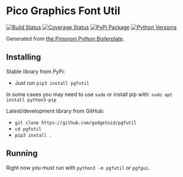 # Pico Graphics Font Util

[![Build Status](https://img.shields.io/github/actions/workflow/status/gadgetoid/pgfutil/test.yml?branch=main)](https://github.com/gadgetoid/pgfutil/actions/workflows/test.yml)
[![Coverage Status](https://coveralls.io/repos/github/gadgetoid/pgfutil/badge.svg?branch=master)](https://coveralls.io/github/gadgetoid/pgfutil?branch=master)
[![PyPi Package](https://img.shields.io/pypi/v/pgfutil.svg)](https://pypi.python.org/pypi/pgfutil)
[![Python Versions](https://img.shields.io/pypi/pyversions/pgfutil.svg)](https://pypi.python.org/pypi/pgfutil)

Generated from [the Pimoroni Python Boilerplate](https://github.com/gadgetoid/boilerplate-python).

## Installing

Stable library from PyPi:

* Just run `pip3 install pgfutil`

In some cases you may need to use `sudo` or install pip with: `sudo apt install python3-pip`

Latest/development library from GitHub:

* `git clone https://github.com/gadgetoid/pgfutil`
* `cd pgfutil`
* `pip3 install .`


## Running

Right now you must run with `python3 -m pgfutil` or `pgfgui`.
